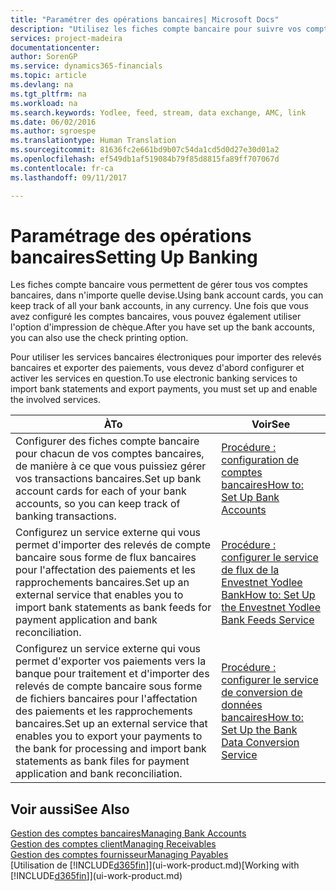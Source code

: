 ```yaml
---
title: "Paramétrer des opérations bancaires| Microsoft Docs"
description: "Utilisez les fiches compte bancaire pour suivre vos comptes bancaires et paramétrer le flux bancaire, telles que Yodlee, pour échanger des données."
services: project-madeira
documentationcenter: 
author: SorenGP
ms.service: dynamics365-financials
ms.topic: article
ms.devlang: na
ms.tgt_pltfrm: na
ms.workload: na
ms.search.keywords: Yodlee, feed, stream, data exchange, AMC, link
ms.date: 06/02/2016
ms.author: sgroespe
ms.translationtype: Human Translation
ms.sourcegitcommit: 81636fc2e661bd9b07c54da1cd5d0d27e30d01a2
ms.openlocfilehash: ef549db1af519084b79f85d8815fa89ff707067d
ms.contentlocale: fr-ca
ms.lasthandoff: 09/11/2017

---
```

# <a name="setting-up-banking"></a><span data-ttu-id="18738-103">Paramétrage des opérations bancaires</span><span class="sxs-lookup"><span data-stu-id="18738-103">Setting Up Banking</span></span>
<span data-ttu-id="18738-104">Les fiches compte bancaire vous permettent de gérer tous vos comptes bancaires, dans n'importe quelle devise.</span><span class="sxs-lookup"><span data-stu-id="18738-104">Using bank account cards, you can keep track of all your bank accounts, in any currency.</span></span> <span data-ttu-id="18738-105">Une fois que vous avez configuré les comptes bancaires, vous pouvez également utiliser l'option d'impression de chèque.</span><span class="sxs-lookup"><span data-stu-id="18738-105">After you have set up the bank accounts, you can also use the check printing option.</span></span>

<span data-ttu-id="18738-106">Pour utiliser les services bancaires électroniques pour importer des relevés bancaires et exporter des paiements, vous devez d'abord configurer et activer les services en question.</span><span class="sxs-lookup"><span data-stu-id="18738-106">To use electronic banking services to import bank statements and  export payments, you must set up and enable the involved services.</span></span>

| <span data-ttu-id="18738-107">À</span><span class="sxs-lookup"><span data-stu-id="18738-107">To</span></span> | <span data-ttu-id="18738-108">Voir</span><span class="sxs-lookup"><span data-stu-id="18738-108">See</span></span> |
| --- | --- |
| <span data-ttu-id="18738-109">Configurer des fiches compte bancaire pour chacun de vos comptes bancaires, de manière à ce que vous puissiez gérer vos transactions bancaires.</span><span class="sxs-lookup"><span data-stu-id="18738-109">Set up bank account cards for each of your bank accounts, so you can keep track of banking transactions.</span></span> |[<span data-ttu-id="18738-110">Procédure : configuration de comptes bancaires</span><span class="sxs-lookup"><span data-stu-id="18738-110">How to: Set Up Bank Accounts</span></span>](bank-how-setup-bank-accounts.md) |
| <span data-ttu-id="18738-111">Configurez un service externe qui vous permet d'importer des relevés de compte bancaire sous forme de flux bancaires pour l'affectation des paiements et les rapprochements bancaires.</span><span class="sxs-lookup"><span data-stu-id="18738-111">Set up an external service that enables you to import bank statements as bank feeds for payment application and bank reconciliation.</span></span> |[<span data-ttu-id="18738-112">Procédure : configurer le service de flux de la Envestnet Yodlee Bank</span><span class="sxs-lookup"><span data-stu-id="18738-112">How to: Set Up the Envestnet Yodlee Bank Feeds Service</span></span>](bank-how-setup-bank-statement-service.md) |
| <span data-ttu-id="18738-113">Configurez un service externe qui vous permet d'exporter vos paiements vers la banque pour traitement et d'importer des relevés de compte bancaire sous forme de fichiers bancaires pour l'affectation des paiements et les rapprochements bancaires.</span><span class="sxs-lookup"><span data-stu-id="18738-113">Set up an external service that enables you to export your payments to the bank for processing  and import bank statements as bank files for payment application and bank reconciliation.</span></span> |[<span data-ttu-id="18738-114">Procédure : configurer le service de conversion de données bancaires</span><span class="sxs-lookup"><span data-stu-id="18738-114">How to: Set Up the Bank Data Conversion Service</span></span>](bank-how-setup-bank-data-conversion-service.md) |

## <a name="see-also"></a><span data-ttu-id="18738-115">Voir aussi</span><span class="sxs-lookup"><span data-stu-id="18738-115">See Also</span></span>
[<span data-ttu-id="18738-116">Gestion des comptes bancaires</span><span class="sxs-lookup"><span data-stu-id="18738-116">Managing Bank Accounts</span></span>](bank-manage-bank-accounts.md)  
[<span data-ttu-id="18738-117">Gestion des comptes client</span><span class="sxs-lookup"><span data-stu-id="18738-117">Managing Receivables</span></span>](receivables-manage-receivables.md)  
[<span data-ttu-id="18738-118">Gestion des comptes fournisseur</span><span class="sxs-lookup"><span data-stu-id="18738-118">Managing Payables</span></span>](payables-manage-payables.md)  
<span data-ttu-id="18738-119">[Utilisation de [!INCLUDE[d365fin](includes/d365fin_md.md)]](ui-work-product.md)</span><span class="sxs-lookup"><span data-stu-id="18738-119">[Working with [!INCLUDE[d365fin](includes/d365fin_md.md)]](ui-work-product.md)</span></span>

